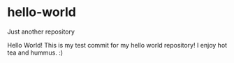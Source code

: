 # hello-world
Just another repository

Hello World!
This is my test commit for my hello world repository!
I enjoy hot tea and hummus. :)
